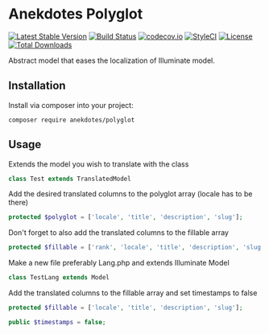 # Anekdotes Polyglot

[![Latest Stable Version](https://poser.pugx.org/anekdotes/polyglot/v/stable)](https://packagist.org/packages/anekdotes/polyglot)
[![Build Status](https://travis-ci.org/anekdotes/polyglot.svg?branch=master)](https://travis-ci.org/anekdotes/polyglot)
[![codecov.io](https://codecov.io/gh/anekdotes/polyglot/coverage.svg)](https://codecov.io/gh/anekdotes/polyglot?branch=master)
[![StyleCI](https://styleci.io/repos/63600389/shield?style=flat)](https://styleci.io/repos/63600389)
[![License](https://poser.pugx.org/anekdotes/polyglot/license)](https://packagist.org/packages/anekdotes/polyglot)
[![Total Downloads](https://poser.pugx.org/anekdotes/polyglot/downloads)](https://packagist.org/packages/anekdotes/polyglot)

Abstract model that eases the localization of Illuminate model.

## Installation

Install via composer into your project:

    composer require anekdotes/polyglot

## Usage

Extends the model you wish to translate with the class

```php
class Test extends TranslatedModel
```

Add the desired translated columns to the polyglot array (locale has to be there)

```php
protected $polyglot = ['locale', 'title', 'description', 'slug'];
```

Don't forget to also add the translated columns to the fillable array

```php
protected $fillable = ['rank', 'locale', 'title', 'description', 'slug'];
```

Make a new file preferably <name>Lang.php and extends Illuminate Model

```php
class TestLang extends Model
```

Add the translated columns to the fillable array and set timestamps to false

```php
protected $fillable = ['locale', 'title', 'description', 'slug'];

public $timestamps = false;
```
